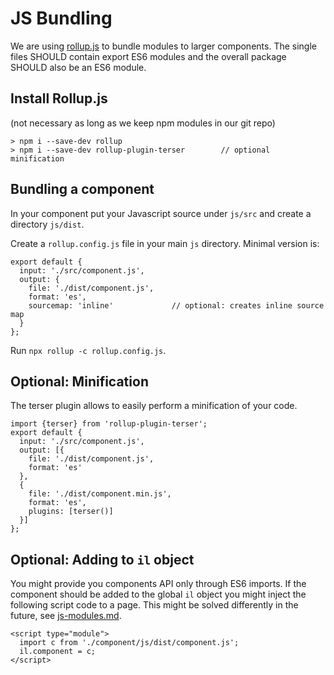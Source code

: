 # JS Bundling

We are using [rollup.js](https://rollupjs.org/) to bundle modules to larger components. The single files SHOULD contain export ES6 modules and the overall package SHOULD also be an ES6 module.

## Install Rollup.js

(not necessary as long as we keep npm modules in our git repo)

```
> npm i --save-dev rollup
> npm i --save-dev rollup-plugin-terser        // optional minification
```


## Bundling a component

In your component put your Javascript source under `js/src` and create a directory `js/dist`.

Create a `rollup.config.js` file in your main `js` directory. Minimal version is:

```
export default {
  input: './src/component.js',
  output: {
    file: './dist/component.js',
    format: 'es',
    sourcemap: 'inline'             // optional: creates inline source map
  }
};
```

Run `npx rollup -c rollup.config.js`.

## Optional: Minification

The terser plugin allows to easily perform a minification of your code.

```
import {terser} from 'rollup-plugin-terser';
export default {
  input: './src/component.js',
  output: [{
    file: './dist/component.js',
    format: 'es'
  },
  {
    file: './dist/component.min.js',
    format: 'es',
    plugins: [terser()]
  }]
};
```

## Optional: Adding to `il` object

You might provide you components API only through ES6 imports. If the component should be added to the global `il` object you might inject the following script code to a page. This might be solved differently in the future, see [js-modules.md](./js-bundling.md).

```
<script type="module">
  import c from './component/js/dist/component.js';
  il.component = c;
</script>
```
